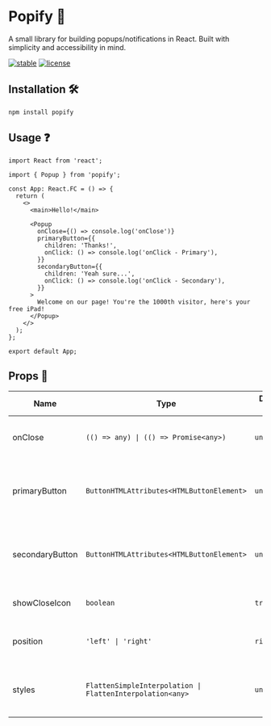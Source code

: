 # Popify 🍾

A small library for building popups/notifications in React. Built with simplicity and accessibility in mind.

[![stable](https://badgen.net/npm/v/popify)](https://www.npmjs.com/package/popify)
[![license](https://badgen.now.sh/badge/license/MIT)](./LICENSE)

## Installation 🛠

```
npm install popify
```

## Usage ❓

```tsx
import React from 'react';

import { Popup } from 'popify';

const App: React.FC = () => {
  return (
    <>
      <main>Hello!</main>

      <Popup
        onClose={() => console.log('onClose')}
        primaryButton={{
          children: 'Thanks!',
          onClick: () => console.log('onClick - Primary'),
        }}
        secondaryButton={{
          children: 'Yeah sure...',
          onClick: () => console.log('onClick - Secondary'),
        }}
      >
        Welcome on our page! You're the 1000th visitor, here's your free iPad!
      </Popup>
    </>
  );
};

export default App;
```

## Props 👀

| Name            | Type                                                      | Default value | Description                                                |
| --------------- | --------------------------------------------------------- | ------------- | ---------------------------------------------------------- |
| onClose         | `(() => any) \| (() => Promise<any>)`                     | `undefined`   | Function to be called after popup is closed.               |
| primaryButton   | `ButtonHTMLAttributes<HTMLButtonElement>`                 | `undefined`   | Object containing properties passed to primary button.     |
| secondaryButton | `ButtonHTMLAttributes<HTMLButtonElement>`                 | `undefined`   | Object containing properties passed to secondary button.   |
| showCloseIcon   | `boolean`                                                 | `true`        | Shows and hides close button.                              |
| position        | `'left' \| 'right'`                                       | `right`       | Specifies the position of popup window.                    |
| styles          | `FlattenSimpleInterpolation \| FlattenInterpolation<any>` | `undefined`   | Pass styled-component's `css` result to add custom styles. |
